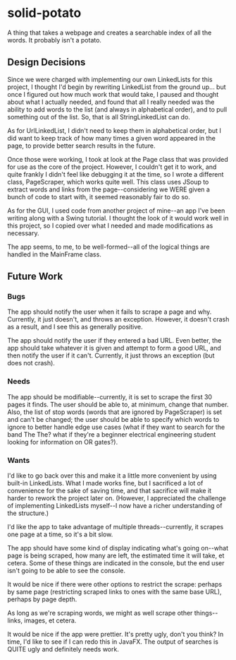 # solid-potato

A thing that takes a webpage and creates a searchable index of all the words. It probably isn't a potato.

## Design Decisions
Since we were charged with implementing our own LinkedLists for this project, I thought I'd begin by rewriting LinkedList from the ground up... but once I figured out how much work that would take, I paused and thought about what I actually needed, and found that all I really needed was the ability to add words to the list (and always in alphabetical order), and to pull something out of the list. So, that is all StringLinkedList can do.

As for UrlLinkedList, I didn't need to keep them in alphabetical order, but I did want to keep track of how many times a given word appeared in the page, to provide better search results in the future.

Once those were working, I took at look at the Page class that was provided for use as the core of the project. However, I couldn't get it to work, and quite frankly I didn't feel like debugging it at the time, so I wrote a different class, PageScraper, which works quite well. This class uses JSoup to extract words and links from the page--considering we WERE given a bunch of code to start with, it seemed reasonably fair to do so.

As for the GUI, I used code from another project of mine--an app I've been writing along with a Swing tutorial. I thought the look of it would work well in this project, so I copied over what I needed and made modifications as necessary.

The app seems, to me, to be well-formed--all of the logical things are handled in the MainFrame class.

## Future Work

### Bugs
The app should notify the user when it fails to scrape a page and why. Currently, it just doesn't, and throws an exception. However, it doesn't crash as a result, and I see this as generally positive.

The app should notify the user if they entered a bad URL. Even better, the app should take whatever it is given and attempt to form a good URL, and then notify the user if it can't. Currently, it just throws an exception (but does not crash).

### Needs
The app should be modifiable--currently, it is set to scrape the first 30 pages it finds. The user should be able to, at minimum, change that number. Also, the list of stop words (words that are ignored by PageScraper) is set and can't be changed; the user should be able to specify which words to ignore to better handle edge use cases (what if they want to search for the band The The? what if they're a beginner electrical engineering student looking for information on OR gates?).

### Wants
I'd like to go back over this and make it a little more convenient by using built-in LinkedLists. What I made works fine, but I sacrificed a lot of convenience for the sake of saving time, and that sacrifice will make it harder to rework the project later on. (However, I appreciated the challenge of implementing LinkedLists myself--I now have a richer understanding of the structure.)

I'd like the app to take advantage of multiple threads--currently, it scrapes one page at a time, so it's a bit slow.

The app should have some kind of display indicating what's going on--what page is being scraped, how many are left, the estimated time it will take, et cetera. Some of these things are indicated in the console, but the end user isn't going to be able to see the console.

It would be nice if there were other options to restrict the scrape: perhaps by same page (restricting scraped links to ones with the same base URL), perhaps by page depth.

As long as we're scraping words, we might as well scrape other things--links, images, et cetera.

It would be nice if the app were prettier. It's pretty ugly, don't you think? In time, I'd like to see if I can redo this in JavaFX. The output of searches is QUITE ugly and definitely needs work.
